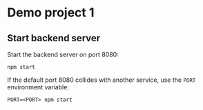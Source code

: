 # Demo project 1

## Start backend server

Start the backend server on port 8080:

```
npm start
```

If the default port 8080 collides with another service, use the `PORT` environment variable:

```
PORT=<PORT> npm start
```